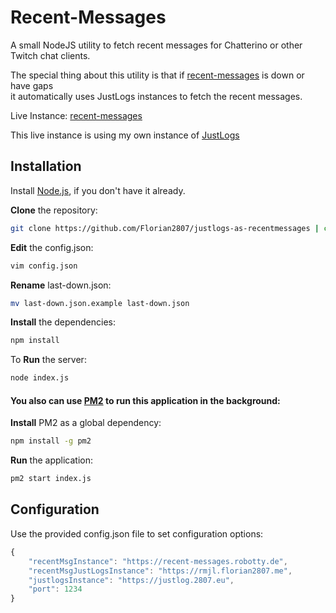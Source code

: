 # Recent-Messages

A small NodeJS utility to fetch recent messages for Chatterino or other Twitch chat clients.

The special thing about this utility is that if [recent-messages](https://recent-messages.robotty.de/) is down or have gaps  
it automatically uses JustLogs instances to fetch the recent messages.

Live Instance: [recent-messages](https://recent-messages.florian2807.me/api/v2/recent-messages/<channelName>)

This live instance is using my own instance of [JustLogs](https://github.com/Florian2807/JustlogRedirector)

## Installation

Install [Node.js](https://nodejs.org/), if you don't have it already.

**Clone** the repository:
```bash
git clone https://github.com/Florian2807/justlogs-as-recentmessages | cd justlogs-as-recentmessages
```
**Edit** the config.json:
```bash
vim config.json
```
**Rename** last-down.json: 
```bash
mv last-down.json.example last-down.json
```
**Install** the dependencies:
```bash
npm install
```
To **Run** the server:
```bash
node index.js
```

#### You also can use [PM2](https://www.npmjs.com/package/pm2) to run this application in the background:

**Install** PM2 as a global dependency:
```bash
npm install -g pm2
```

**Run** the application:
```bash
pm2 start index.js
```

## Configuration

Use the provided config.json file to set configuration options:

```js
{
    "recentMsgInstance": "https://recent-messages.robotty.de",
    "recentMsgJustLogsInstance": "https://rmjl.florian2807.me",
    "justlogsInstance": "https://justlog.2807.eu",
    "port": 1234
}
```